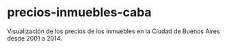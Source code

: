 # precios-inmuebles-caba
Visualización de los precios de los inmuebles en la Ciudad de Buenos Aires desde 2001 a 2014.

